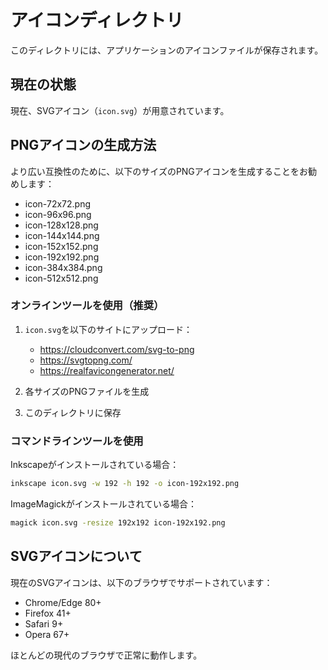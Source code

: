 # アイコンディレクトリ

このディレクトリには、アプリケーションのアイコンファイルが保存されます。

## 現在の状態

現在、SVGアイコン（`icon.svg`）が用意されています。

## PNGアイコンの生成方法

より広い互換性のために、以下のサイズのPNGアイコンを生成することをお勧めします：

- icon-72x72.png
- icon-96x96.png
- icon-128x128.png
- icon-144x144.png
- icon-152x152.png
- icon-192x192.png
- icon-384x384.png
- icon-512x512.png

### オンラインツールを使用（推奨）

1. `icon.svg`を以下のサイトにアップロード：
   - https://cloudconvert.com/svg-to-png
   - https://svgtopng.com/
   - https://realfavicongenerator.net/

2. 各サイズのPNGファイルを生成

3. このディレクトリに保存

### コマンドラインツールを使用

Inkscapeがインストールされている場合：

```bash
inkscape icon.svg -w 192 -h 192 -o icon-192x192.png
```

ImageMagickがインストールされている場合：

```bash
magick icon.svg -resize 192x192 icon-192x192.png
```

## SVGアイコンについて

現在のSVGアイコンは、以下のブラウザでサポートされています：
- Chrome/Edge 80+
- Firefox 41+
- Safari 9+
- Opera 67+

ほとんどの現代のブラウザで正常に動作します。


